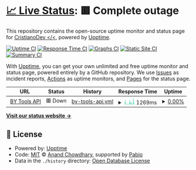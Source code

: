 # [📈 Live Status](https://Cristiano1103.github.io/bytools-upptime): <!--live status--> **🟥 Complete outage**

This repository contains the open-source uptime monitor and status page for [CristianoDev </<](cristianodev.com.br), powered by [Upptime](https://github.com/upptime/upptime).

[![Uptime CI](https://github.com/Cristiano1103/bytools-upptime/workflows/Uptime%20CI/badge.svg)](https://github.com/Cristiano1103/bytools-upptime/actions?query=workflow%3A%22Uptime+CI%22)
[![Response Time CI](https://github.com/Cristiano1103/bytools-upptime/workflows/Response%20Time%20CI/badge.svg)](https://github.com/Cristiano1103/bytools-upptime/actions?query=workflow%3A%22Response+Time+CI%22)
[![Graphs CI](https://github.com/Cristiano1103/bytools-upptime/workflows/Graphs%20CI/badge.svg)](https://github.com/Cristiano1103/bytools-upptime/actions?query=workflow%3A%22Graphs+CI%22)
[![Static Site CI](https://github.com/Cristiano1103/bytools-upptime/workflows/Static%20Site%20CI/badge.svg)](https://github.com/Cristiano1103/bytools-upptime/actions?query=workflow%3A%22Static+Site+CI%22)
[![Summary CI](https://github.com/Cristiano1103/bytools-upptime/workflows/Summary%20CI/badge.svg)](https://github.com/Cristiano1103/bytools-upptime/actions?query=workflow%3A%22Summary+CI%22)

With [Upptime](https://upptime.js.org), you can get your own unlimited and free uptime monitor and status page, powered entirely by a GitHub repository. We use [Issues](https://github.com/Cristiano1103/bytools-upptime/issues) as incident reports, [Actions](https://github.com/Cristiano1103/bytools-upptime/actions) as uptime monitors, and [Pages](https://Cristiano1103.github.io/bytools-upptime) for the status page.

<!--start: status pages-->
<!-- This summary is generated by Upptime (https://github.com/upptime/upptime) -->
<!-- Do not edit this manually, your changes will be overwritten -->
<!-- prettier-ignore -->
| URL | Status | History | Response Time | Uptime |
| --- | ------ | ------- | ------------- | ------ |
| <img alt="" src="https://icons.duckduckgo.com/ip3/seu-app-railway.up.railway.app.ico" height="13"> [BY Tools API](https://seu-app-railway.up.railway.app/health) | 🟥 Down | [by-tools-api.yml](https://github.com/Cristiano1103/bytools-upptime/commits/HEAD/history/by-tools-api.yml) | <details><summary><img alt="Response time graph" src="./graphs/by-tools-api/response-time-week.png" height="20"> 1269ms</summary><br><a href="https://Cristiano1103.github.io/bytools-upptime/history/by-tools-api"><img alt="Response time 1059" src="https://img.shields.io/endpoint?url=https%3A%2F%2Fraw.githubusercontent.com%2FCristiano1103%2Fbytools-upptime%2FHEAD%2Fapi%2Fby-tools-api%2Fresponse-time.json"></a><br><a href="https://Cristiano1103.github.io/bytools-upptime/history/by-tools-api"><img alt="24-hour response time 492" src="https://img.shields.io/endpoint?url=https%3A%2F%2Fraw.githubusercontent.com%2FCristiano1103%2Fbytools-upptime%2FHEAD%2Fapi%2Fby-tools-api%2Fresponse-time-day.json"></a><br><a href="https://Cristiano1103.github.io/bytools-upptime/history/by-tools-api"><img alt="7-day response time 1269" src="https://img.shields.io/endpoint?url=https%3A%2F%2Fraw.githubusercontent.com%2FCristiano1103%2Fbytools-upptime%2FHEAD%2Fapi%2Fby-tools-api%2Fresponse-time-week.json"></a><br><a href="https://Cristiano1103.github.io/bytools-upptime/history/by-tools-api"><img alt="30-day response time 1073" src="https://img.shields.io/endpoint?url=https%3A%2F%2Fraw.githubusercontent.com%2FCristiano1103%2Fbytools-upptime%2FHEAD%2Fapi%2Fby-tools-api%2Fresponse-time-month.json"></a><br><a href="https://Cristiano1103.github.io/bytools-upptime/history/by-tools-api"><img alt="1-year response time 1059" src="https://img.shields.io/endpoint?url=https%3A%2F%2Fraw.githubusercontent.com%2FCristiano1103%2Fbytools-upptime%2FHEAD%2Fapi%2Fby-tools-api%2Fresponse-time-year.json"></a></details> | <details><summary><a href="https://Cristiano1103.github.io/bytools-upptime/history/by-tools-api">0.00%</a></summary><a href="https://Cristiano1103.github.io/bytools-upptime/history/by-tools-api"><img alt="All-time uptime 0.00%" src="https://img.shields.io/endpoint?url=https%3A%2F%2Fraw.githubusercontent.com%2FCristiano1103%2Fbytools-upptime%2FHEAD%2Fapi%2Fby-tools-api%2Fuptime.json"></a><br><a href="https://Cristiano1103.github.io/bytools-upptime/history/by-tools-api"><img alt="24-hour uptime 0.00%" src="https://img.shields.io/endpoint?url=https%3A%2F%2Fraw.githubusercontent.com%2FCristiano1103%2Fbytools-upptime%2FHEAD%2Fapi%2Fby-tools-api%2Fuptime-day.json"></a><br><a href="https://Cristiano1103.github.io/bytools-upptime/history/by-tools-api"><img alt="7-day uptime 0.00%" src="https://img.shields.io/endpoint?url=https%3A%2F%2Fraw.githubusercontent.com%2FCristiano1103%2Fbytools-upptime%2FHEAD%2Fapi%2Fby-tools-api%2Fuptime-week.json"></a><br><a href="https://Cristiano1103.github.io/bytools-upptime/history/by-tools-api"><img alt="30-day uptime 0.00%" src="https://img.shields.io/endpoint?url=https%3A%2F%2Fraw.githubusercontent.com%2FCristiano1103%2Fbytools-upptime%2FHEAD%2Fapi%2Fby-tools-api%2Fuptime-month.json"></a><br><a href="https://Cristiano1103.github.io/bytools-upptime/history/by-tools-api"><img alt="1-year uptime 0.00%" src="https://img.shields.io/endpoint?url=https%3A%2F%2Fraw.githubusercontent.com%2FCristiano1103%2Fbytools-upptime%2FHEAD%2Fapi%2Fby-tools-api%2Fuptime-year.json"></a></details>

<!--end: status pages-->

[**Visit our status website →**](https://Cristiano1103.github.io/bytools-upptime)

## 📄 License

- Powered by: [Upptime](https://github.com/upptime/upptime)
- Code: [MIT](./LICENSE) © [Anand Chowdhary](https://anandchowdhary.com), supported by [Pabio](https://pabio.com)
- Data in the `./history` directory: [Open Database License](https://opendatacommons.org/licenses/odbl/1-0/)
